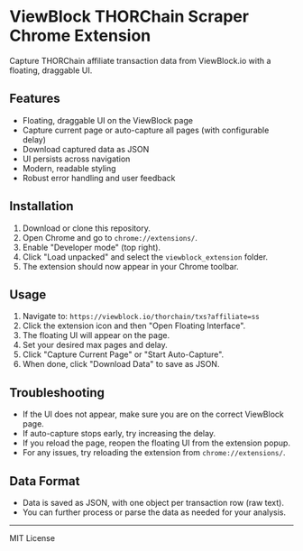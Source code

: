 # ViewBlock THORChain Scraper Chrome Extension

Capture THORChain affiliate transaction data from ViewBlock.io with a floating, draggable UI.

## Features
- Floating, draggable UI on the ViewBlock page
- Capture current page or auto-capture all pages (with configurable delay)
- Download captured data as JSON
- UI persists across navigation
- Modern, readable styling
- Robust error handling and user feedback

## Installation
1. Download or clone this repository.
2. Open Chrome and go to `chrome://extensions/`.
3. Enable "Developer mode" (top right).
4. Click "Load unpacked" and select the `viewblock_extension` folder.
5. The extension should now appear in your Chrome toolbar.

## Usage
1. Navigate to: `https://viewblock.io/thorchain/txs?affiliate=ss`
2. Click the extension icon and then "Open Floating Interface".
3. The floating UI will appear on the page.
4. Set your desired max pages and delay.
5. Click "Capture Current Page" or "Start Auto-Capture".
6. When done, click "Download Data" to save as JSON.

## Troubleshooting
- If the UI does not appear, make sure you are on the correct ViewBlock page.
- If auto-capture stops early, try increasing the delay.
- If you reload the page, reopen the floating UI from the extension popup.
- For any issues, try reloading the extension from `chrome://extensions/`.

## Data Format
- Data is saved as JSON, with one object per transaction row (raw text).
- You can further process or parse the data as needed for your analysis.

---
MIT License 
